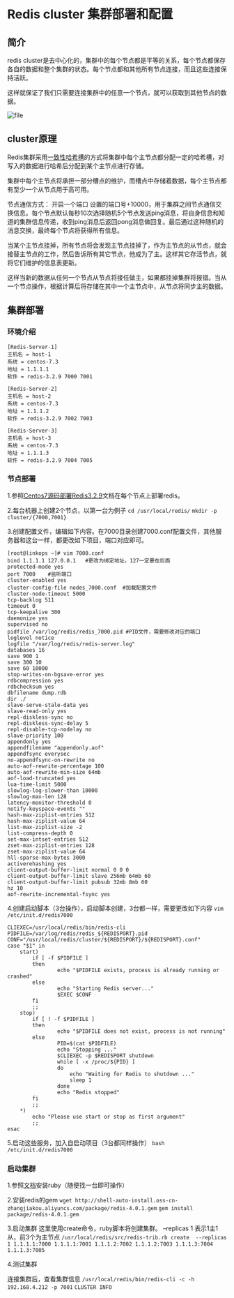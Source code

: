 # Redis cluster 集群部署和配置

## 简介

redis cluster是去中心化的，集群中的每个节点都是平等的关系，每个节点都保存各自的数据和整个集群的状态。每个节点都和其他所有节点连接，而且这些连接保持活跃。

这样就保证了我们只需要连接集群中的任意一个节点，就可以获取到其他节点的数据。

![file](https://gitee.com/c_honghui/picture/raw/master/img/20210217233204.png)

## cluster原理

Redis集群采用[一致性哈希槽](http://www.52wiki.cn/docs/zhishi/zhishi-1alavtuhdpf7v)的方式将集群中每个主节点都分配一定的哈希槽，对写入的数据进行哈希后分配到某个主节点进行存储。

集群中每个主节点将承担一部分槽点的维护，而槽点中存储着数据，每个主节点都有至少一个从节点用于高可用。

节点通信方式：
开启一个端口 设置的端口号+10000，用于集群之间节点通信交换信息。每个节点默认每秒10次选择随机5个节点发送ping消息，将自身信息和知道的集群信息传递，收到ping消息后返回pong消息做回复。最后通过这种随机的消息交换，最终每个节点将获得所有信息。

当某个主节点挂掉，所有节点将会发现主节点挂掉了，作为主节点的从节点，就会接替主节点的工作，然后告诉所有其它节点，他成为了主。这样其它存活节点，就将它们维护的信息表更新。

这样当新的数据从任何一个节点从节点将接任做主，如果都挂掉集群将报错。当从一个节点操作，根据计算后将存储在其中一个主节点中，从节点将同步主的数据。

## 集群部署

### 环境介绍

```
[Redis-Server-1]    
主机名 = host-1    
系统 = centos-7.3    
地址 = 1.1.1.1    
软件 = redis-3.2.9 7000 7001

[Redis-Server-2]    
主机名 = host-2    
系统 = centos-7.3    
地址 = 1.1.1.2    
软件 = redis-3.2.9 7002 7003

[Redis-Server-3]    
主机名 = host-3    
系统 = centos-7.3    
地址 = 1.1.1.3    
软件 = redis-3.2.9 7004 7005
```

### 节点部署

1.参照[Centos7源码部署Redis3.2.9](http://www.linkops.cn/303.htm)文档在每个节点上部署redis。

2.每台机器上创建2个节点，以第一台为例子
`cd /usr/local/redis/`
`mkdir -p cluster/{7000,7001}`

3.创建配置文件，编辑如下内容。在7000目录创建7000.conf配置文件，其他服务器和这台一样，都更改如下项目，端口对应即可。

```shell
[root@linkops ~]# vim 7000.conf
bind 1.1.1.1 127.0.0.1   #更改为绑定地址，127一定要在后面
protected-mode yes
port 7000    #监听端口
cluster-enabled yes
cluster-config-file nodes_7000.conf  #加载配置文件
cluster-node-timeout 5000
tcp-backlog 511
timeout 0
tcp-keepalive 300
daemonize yes
supervised no
pidfile /var/log/redis/redis_7000.pid #PID文件，需要修改对应的端口
loglevel notice
logfile "/var/log/redis/redis-server.log"
databases 16
save 900 1
save 300 10
save 60 10000
stop-writes-on-bgsave-error yes
rdbcompression yes
rdbchecksum yes
dbfilename dump.rdb
dir ./
slave-serve-stale-data yes
slave-read-only yes
repl-diskless-sync no
repl-diskless-sync-delay 5
repl-disable-tcp-nodelay no
slave-priority 100
appendonly yes
appendfilename "appendonly.aof"
appendfsync everysec
no-appendfsync-on-rewrite no
auto-aof-rewrite-percentage 100
auto-aof-rewrite-min-size 64mb
aof-load-truncated yes
lua-time-limit 5000
slowlog-log-slower-than 10000
slowlog-max-len 128
latency-monitor-threshold 0
notify-keyspace-events ""
hash-max-ziplist-entries 512
hash-max-ziplist-value 64
list-max-ziplist-size -2
list-compress-depth 0
set-max-intset-entries 512
zset-max-ziplist-entries 128
zset-max-ziplist-value 64
hll-sparse-max-bytes 3000
activerehashing yes
client-output-buffer-limit normal 0 0 0
client-output-buffer-limit slave 256mb 64mb 60
client-output-buffer-limit pubsub 32mb 8mb 60
hz 10
aof-rewrite-incremental-fsync yes
```

4.创建启动脚本（3台操作），启动脚本创建，3台都一样，需要更改如下内容
`vim /etc/init.d/redis7000`

```shell
CLIEXEC=/usr/local/redis/bin/redis-cli
PIDFILE=/var/log/redis/redis_${REDISPORT}.pid
CONF="/usr/local/redis/cluster/${REDISPORT}/${REDISPORT}.conf"
case "$1" in
    start)
        if [ -f $PIDFILE ]
        then
                echo "$PIDFILE exists, process is already running or crashed"
        else
                echo "Starting Redis server..."
                $EXEC $CONF
        fi
        ;;
    stop)
        if [ ! -f $PIDFILE ]
        then
                echo "$PIDFILE does not exist, process is not running"
        else
                PID=$(cat $PIDFILE)
                echo "Stopping ..."
                $CLIEXEC -p $REDISPORT shutdown
                while [ -x /proc/${PID} ]
                do
                    echo "Waiting for Redis to shutdown ..."
                    sleep 1
                done
                echo "Redis stopped"
        fi
        ;;
    *)
        echo "Please use start or stop as first argument"
        ;;
esac
```

5.启动这些服务，加入自启动项目（3台都同样操作）
`bash /etc/init.d/redis7000`

### 启动集群

1.参照[文档](http://www.linkops.cn/401.htm)安装ruby（随便找一台即可操作）

2.安装redis的gem
`wget http://shell-auto-install.oss-cn-zhangjiakou.aliyuncs.com/package/redis-4.0.1.gem`
`gem install package/redis-4.0.1.gem`

3.启动集群
这里使用create命令，ruby脚本将创建集群。 –replicas 1 表示1主1从，前3个为主节点
`/usr/local/redis/src/redis-trib.rb create  --replicas 1 1.1.1.1:7000 1.1.1.1:7001 1.1.1.2:7002 1.1.1.2:7003 1.1.1.3:7004 1.1.1.3:7005`

4.测试集群

连接集群后，查看集群信息
`/usr/local/redis/bin/redis-cli -c -h 192.168.4.212 -p 7001`
`CLUSTER INFO`